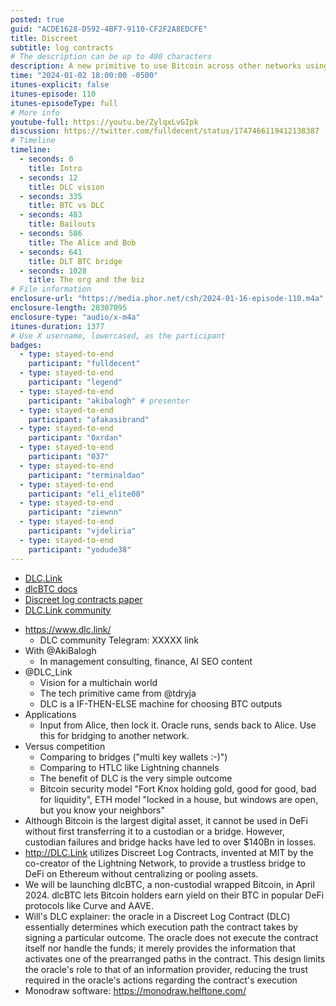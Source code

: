 ```yaml
---
posted: true
guid: "ACDE1628-D592-4BF7-9110-CF2F2A8EDCFE"
title: Discreet
subtitle: log contracts
# The description can be up to 400 characters
description: A new primitive to use Bitcoin across other networks using oracles with limited abilities.
time: "2024-01-02 18:00:00 -0500"
itunes-explicit: false
itunes-episode: 110
itunes-episodeType: full
# More info
youtube-full: https://youtu.be/ZylqxLvGIpk
discussion: https://twitter.com/fulldecent/status/1747466119412138387
# Timeline
timeline:
  - seconds: 0
    title: Intro
  - seconds: 12
    title: DLC vision
  - seconds: 335
    title: BTC vs DLC
  - seconds: 483
    title: Bailouts
  - seconds: 586
    title: The Alice and Bob
  - seconds: 641
    title: DLT BTC bridge
  - seconds: 1028
    title: The org and the biz
# File information
enclosure-url: "https://media.phor.net/csh/2024-01-16-episode-110.m4a"
enclosure-length: 28307095
enclosure-type: "audio/x-m4a"
itunes-duration: 1377
# Use X username, lowercased, as the participant
badges:
  - type: stayed-to-end
    participant: "fulldecent"
  - type: stayed-to-end
    participant: "legend"
  - type: stayed-to-end
    participant: "akibalogh" # presenter
  - type: stayed-to-end
    participant: "afakasibrand"
  - type: stayed-to-end
    participant: "0xrdan"
  - type: stayed-to-end
    participant: "037"
  - type: stayed-to-end
    participant: "terminaldao"
  - type: stayed-to-end
    participant: "eli_elite08"
  - type: stayed-to-end
    participant: "ziewnn"
  - type: stayed-to-end
    participant: "vjdeliria"
  - type: stayed-to-end
    participant: "yodude38"
---
```


- [DLC.Link](https://dlc.link)
- [dlcBTC docs](https://docs.dlc.link/)
- [Discreet log contracts paper](https://adiabat.github.io/dlc.pdf)
- [DLC.Link community](https://t.me/BitcoinDLCs)

<!--end of quick notes-->

- https://www.dlc.link/
  - DLC community Telegram: XXXXX link
- With @AkiBalogh
  - In management consulting, finance, AI SEO content
- @DLC_Link
  - Vision for a multichain world
  - The tech primitive came from @tdryja
  - DLC is a IF-THEN-ELSE machine for choosing BTC outputs
- Applications
  - Input from Alice, then lock it. Oracle runs, sends back to Alice. Use this for bridging to another network.
- Versus competition
  - Comparing to bridges ("multi key wallets :-)")
  - Comparing to HTLC like Lightning channels
  - The benefit of DLC is the very simple outcome
  - Bitcoin security model "Fort Knox holding gold, good for good, bad for liquidity", ETH model "locked in a house, but windows are open, but you know your neighbors"
- Although Bitcoin is the largest digital asset, it cannot be used in DeFi without first transferring it to a custodian or a bridge. However, custodian failures and bridge hacks have led to over $140Bn in losses.
- http://DLC.Link utilizes Discreet Log Contracts, invented at MIT by the co-creator of the Lightning Network, to provide a trustless bridge to DeFi on Ethereum without centralizing or pooling assets. 
- We will be launching dlcBTC, a non-custodial wrapped Bitcoin, in April 2024. dlcBTC lets Bitcoin holders earn yield on their BTC in popular DeFi protocols like Curve and AAVE.
- Will's DLC explainer: the oracle in a Discreet Log Contract (DLC) essentially determines which execution path the contract takes by signing a particular outcome. The oracle does not execute the contract itself nor handle the funds; it merely provides the information that activates one of the prearranged paths in the contract. This design limits the oracle's role to that of an information provider, reducing the trust required in the oracle's actions regarding the contract's execution
- Monodraw software: https://monodraw.helftone.com/
